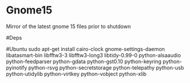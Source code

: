 # Gnome15
Mirror of the latest gnome 15 files prior to shutdown


#Deps

#Ubuntu
sudo apt-get install cairo-clock gnome-settings-daemon libatasmart-bin libfftw3-3 libfftw3-long3 libtidy-0.99-0 python-alsaaudio python-feedparser python-gdata python-gst0.10 python-keyring python-pyinotify python-rsvg python-secretstorage python-telepathy python-usb python-utidylib python-virtkey python-vobject python-xlib
